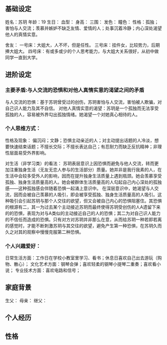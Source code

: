 
## 基础设定

姓名：苏玥
年龄：19
生日：
血型：
身高：
三围：
发色：
瞳色：
性格：孤独；害怕与人交流；羡慕并嫉妒不缺乏友情、爱情的人；处事沉着冷静；内心深处渴望他人的真情实意。

舍友：
	一号床：大姐大，人不坏，但是任性。
	三号床：挂件女，比较势力，后期捧大姐大。
	四号床：有或多或少的个人思考能力，与大姐大关系很好，从初中做同学一直到大学。

## 进阶设定

### 主要矛盾:与人交流的恐惧和对他人真情实意的渴望之间的矛盾

与人交流的恐惧：基于苏玥曾受过的创伤，苏玥害怕与人交流，害怕被人欺骗，对自己识人能力及其不自信。
对他人真情实意的渴望：苏玥是一个孤独而无法享受孤独的人，容易被外界勾出孤独情绪。她渴望一个对她真心相待的人。

### 个人思维方式：

性格及现象：
	偏沉闷；文静；恐惧主动亲近的人；对主动提出话题的人冷淡，想要快速结束话题；不擅长交际；不擅长表达自己；有忍耐力而缺乏反抗精神；非理性层面易受外界影响。

对生活（非学习类）的看法：
	苏玥表层意识上因恐惧而避免与他人交流，转而更加注重独身生活（无友无恋人参与的生活部分）质量。她并非是我行我素的人，在生活中会较多受外人的影响，因而在提升独身生活质量上遇到瓶颈。她会羡慕享受孤独、独身生活质量高的人。她会被群体生活质量高的人勾起自己内心深处的孤独感——这种孤独感会伴随着恐惧一起涌上意识中。
	在深层意识中，她渴望与人交流，因而会被自己羡慕的人吸引，即会被享受孤独、独身生活质量高的人吸引。这种吸引会引起苏玥与那个人交往的欲望，但又会被自己内心的恐惧阻塞住。其恐惧的根源有二，其一为过去某个主动接近苏玥而最终使得苏玥受创伤的人A遗留下来的的恐惧，表现为对与A类似的主动接近自己的人的恐惧；其二为对自己识人能力的不信任而造成的恐惧。只有对方对苏玥并非那么在意，从而给苏玥一种若即若离的感觉时，才能不断刺激苏玥与其交往的欲望，避免产生第一种恐惧，在苏玥久而久之对其的观察中慢慢克服第二种恐惧。

### 个人兴趣爱好：

日常生活方面：工作日在学校小教室里学习、看书；休息日喜欢自己出去游玩（购物、散心）；
文化艺术方面：钢琴会弹；喜欢轻柔的钢琴小提琴二重奏；喜欢看小说；
专业技术方面：喜欢电路和信号；

## 家庭背景

生父：
母亲：
继父：

## 个人经历






## 性格


